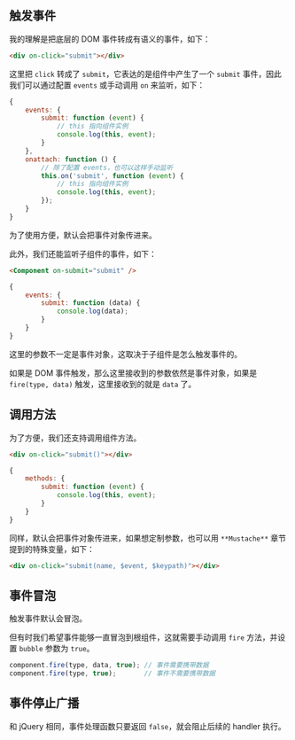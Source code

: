 ## 触发事件

我的理解是把底层的 DOM 事件转成有语义的事件，如下：

```html
<div on-click="submit"></div>
```

这里把 `click` 转成了 `submit`，它表达的是组件中产生了一个 `submit` 事件，因此我们可以通过配置 `events` 或手动调用 `on` 来监听，如下：


```javascript
{
    events: {
        submit: function (event) {
            // this 指向组件实例
            console.log(this, event);
        }
    },
    onattach: function () {
        // 除了配置 events，也可以这样手动监听
        this.on('submit', function (event) {
            // this 指向组件实例
            console.log(this, event);
        });
    }
}

```

为了使用方便，默认会把事件对象传进来。

此外，我们还能监听子组件的事件，如下：

```html
<Component on-submit="submit" />
```

```javascript
{
    events: {
        submit: function (data) {
            console.log(data);
        }
    }
}
```

这里的参数不一定是事件对象，这取决于子组件是怎么触发事件的。

如果是 DOM 事件触发，那么这里接收到的参数依然是事件对象，如果是 `fire(type, data)` 触发，这里接收到的就是 `data` 了。

## 调用方法

为了方便，我们还支持调用组件方法。

```html
<div on-click="submit()"></div>
```

```javascript
{
    methods: {
        submit: function (event) {
            console.log(this, event);
        }
    }
}
```

同样，默认会把事件对象传进来，如果想定制参数，也可以用 `**Mustache**` 章节提到的特殊变量，如下：

```html
<div on-click="submit(name, $event, $keypath)"></div>
```

## 事件冒泡

触发事件默认会冒泡。

但有时我们希望事件能够一直冒泡到根组件，这就需要手动调用 `fire` 方法，并设置 `bubble` 参数为 `true`。

```javascript
component.fire(type, data, true); // 事件需要携带数据
component.fire(type, true);       // 事件不需要携带数据
```

## 事件停止广播

和 jQuery 相同，事件处理函数只要返回 `false`，就会阻止后续的 handler 执行。